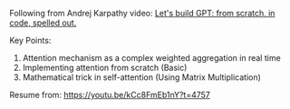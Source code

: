 Following from Andrej Karpathy video: [Let's build GPT: from scratch, in code, spelled out.](https://www.youtube.com/watch?v=kCc8FmEb1nY)

Key Points:
1. Attention mechanism as a complex weighted aggregation in real time
2. Implementing attention from scratch (Basic)
3. Mathematical trick in self-attention (Using Matrix Multiplication)

Resume from: https://youtu.be/kCc8FmEb1nY?t=4757